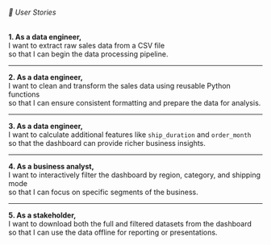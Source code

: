 ###### 🧾 User Stories

**1. As a data engineer,**  
I want to extract raw sales data from a CSV file  
so that I can begin the data processing pipeline.

---

**2. As a data engineer,**  
I want to clean and transform the sales data using reusable Python functions  
so that I can ensure consistent formatting and prepare the data for analysis.

---

**3. As a data engineer,**  
I want to calculate additional features like `ship_duration` and `order_month`  
so that the dashboard can provide richer business insights.

---

**4. As a business analyst,**  
I want to interactively filter the dashboard by region, category, and shipping mode  
so that I can focus on specific segments of the business.

---

**5. As a stakeholder,**  
I want to download both the full and filtered datasets from the dashboard  
so that I can use the data offline for reporting or presentations.
